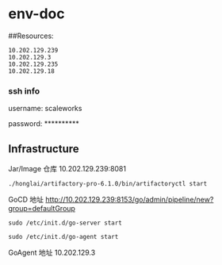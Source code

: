 # env-doc



##Resources: 

`10.202.129.239`  
`10.202.129.3`  
`10.202.129.235`  
`10.202.129.18` 


### ssh info
username: scaleworks


password: **********



## Infrastructure



Jar/Image 仓库 10.202.129.239:8081




`./honglai/artifactory-pro-6.1.0/bin/artifactoryctl start`



GoCD 地址 http://10.202.129.239:8153/go/admin/pipeline/new?group=defaultGroup



`sudo /etc/init.d/go-server start`



`sudo /etc/init.d/go-agent start`



GoAgent 地址 10.202.129.3

